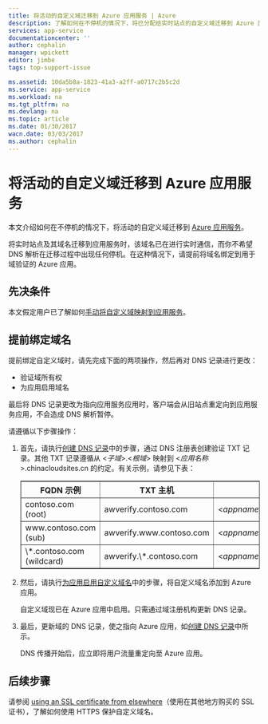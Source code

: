 ```yaml
---
title: 将活动的自定义域迁移到 Azure 应用服务 | Azure
description: 了解如何在不停机的情况下，将已分配给实时站点的自定义域迁移到 Azure 应用服务中的应用。
services: app-service
documentationcenter: ''
author: cephalin
manager: wpickett
editor: jimbe
tags: top-support-issue

ms.assetid: 10da5b8a-1823-41a3-a2ff-a0717c2b5c2d
ms.service: app-service
ms.workload: na
ms.tgt_pltfrm: na
ms.devlang: na
ms.topic: article
ms.date: 01/30/2017
wacn.date: 03/03/2017
ms.author: cephalin
---
```


# 将活动的自定义域迁移到 Azure 应用服务

本文介绍如何在不停机的情况下，将活动的自定义域迁移到 [Azure 应用服务](../app-service/app-service-value-prop-what-is.md)。

将实时站点及其域名迁移到应用服务时，该域名已在进行实时通信，而你不希望 DNS 解析在迁移过程中出现任何停机。在这种情况下，请提前将域名绑定到用于域验证的 Azure 应用。

## 先决条件

本文假定用户已了解如何[手动将自定义域映射到应用服务](./web-sites-custom-domain-name.md)。

## 提前绑定域名

提前绑定自定义域时，请先完成下面的两项操作，然后再对 DNS 记录进行更改：

- 验证域所有权
- 为应用启用域名

最后将 DNS 记录更改为指向应用服务应用时，客户端会从旧站点重定向到应用服务应用，不会造成 DNS 解析暂停。

请遵循以下步骤操作：

1. 首先，请执行[创建 DNS 记录](./web-sites-custom-domain-name.md#createdns)中的步骤，通过 DNS 注册表创建验证 TXT 记录。其他 TXT 记录遵循从 &lt;*子域*>.&lt;*根域*> 映射到 &lt;*应用名称*>.chinacloudsites.cn 的约定。有关示例，请参见下表：

    <table cellspacing="0" border="1">
    <tr>
    <th>FQDN 示例</th>
    <th>TXT 主机</th>
    <th>TXT 值</th>
    </tr>
    <tr>
    <td>contoso.com (root)</td>
    <td>awverify.contoso.com</td>
    <td>&lt;<i>appname</i>>.chinacloudsites.cn</td>
    </tr>
    <tr>
    <td>www.contoso.com (sub)</td>
    <td>awverify.www.contoso.com</td>
    <td>&lt;<i>appname</i>>.chinacloudsites.cn</td>
    </tr>
    <tr>
    <td>\*.contoso.com (wildcard)</td>
    <td>awverify.\*.contoso.com</td>
    <td>&lt;<i>appname</i>>.chinacloudsites.cn</td>
    </tr>
    </table>

2. 然后，请执行[为应用启用自定义域名](./web-sites-custom-domain-name.md#enable)中的步骤，将自定义域名添加到 Azure 应用。

    自定义域现已在 Azure 应用中启用。只需通过域注册机构更新 DNS 记录。

3. 最后，更新域的 DNS 记录，使之指向 Azure 应用，如[创建 DNS 记录](./web-sites-custom-domain-name.md#createdns)中所示。

    DNS 传播开始后，应立即将用户流量重定向至 Azure 应用。

## 后续步骤
请参阅 [using an SSL certificate from elsewhere](./web-sites-configure-ssl-certificate.md)（使用在其他地方购买的 SSL 证书），了解如何使用 HTTPS 保护自定义域名。

<!---HONumber=Mooncake_0227_2017-->